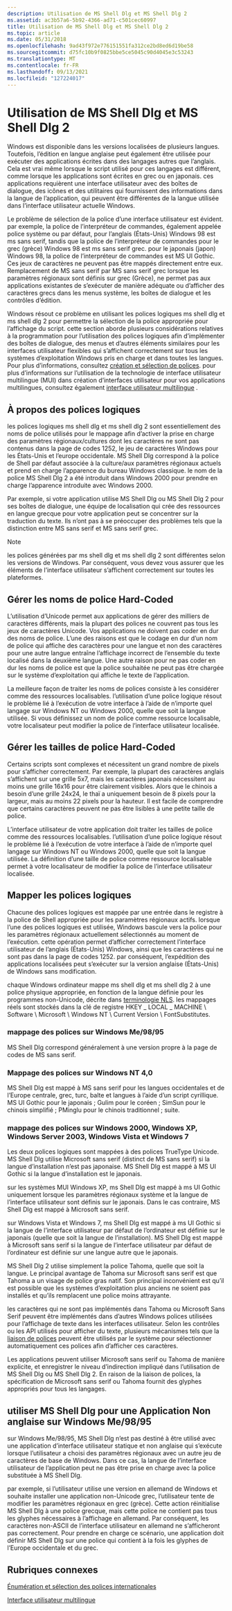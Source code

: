 ```yaml
---
description: Utilisation de MS Shell Dlg et MS Shell Dlg 2
ms.assetid: ac3b57a6-5b92-4366-ad71-c501cec60997
title: Utilisation de MS Shell Dlg et MS Shell Dlg 2
ms.topic: article
ms.date: 05/31/2018
ms.openlocfilehash: 9ad43f972e776151551fa312ce2bd8ed6d19be58
ms.sourcegitcommit: d75fc10b9f0825bbe5ce5045c90d4045e3c53243
ms.translationtype: MT
ms.contentlocale: fr-FR
ms.lasthandoff: 09/13/2021
ms.locfileid: "127224017"
---
```

# <a name="using-ms-shell-dlg-and-ms-shell-dlg-2"></a>Utilisation de MS Shell Dlg et MS Shell Dlg 2

Windows est disponible dans les versions localisées de plusieurs langues. Toutefois, l’édition en langue anglaise peut également être utilisée pour exécuter des applications écrites dans des langages autres que l’anglais. Cela est vrai même lorsque le script utilisé pour ces langages est différent, comme lorsque les applications sont écrites en grec ou en japonais. ces applications requièrent une interface utilisateur avec des boîtes de dialogue, des icônes et des utilitaires qui fournissent des informations dans la langue de l’application, qui peuvent être différentes de la langue utilisée dans l’interface utilisateur actuelle Windows.

Le problème de sélection de la police d’une interface utilisateur est évident. par exemple, la police de l’interpréteur de commandes, également appelée police système ou par défaut, pour l’anglais (États-Unis) Windows 98 est ms sans serif, tandis que la police de l’interpréteur de commandes pour le grec (grèce) Windows 98 est ms sans serif grec. pour le japonais (japon) Windows 98, la police de l’interpréteur de commandes est MS UI Gothic. Ces jeux de caractères ne peuvent pas être mappés directement entre eux. Remplacement de MS sans serif par MS sans serif grec lorsque les paramètres régionaux sont définis sur grec (Grèce), ne permet pas aux applications existantes de s’exécuter de manière adéquate ou d’afficher des caractères grecs dans les menus système, les boîtes de dialogue et les contrôles d’édition.

Windows résout ce problème en utilisant les polices logiques ms shell dlg et ms shell dlg 2 pour permettre la sélection de la police appropriée pour l’affichage du script. cette section aborde plusieurs considérations relatives à la programmation pour l’utilisation des polices logiques afin d’implémenter des boîtes de dialogue, des menus et d’autres éléments similaires pour les interfaces utilisateur flexibles qui s’affichent correctement sur tous les systèmes d’exploitation Windows pris en charge et dans toutes les langues. Pour plus d’informations, consultez [création et sélection de polices](../gdi/font-creation-and-selection.md). pour plus d’informations sur l’utilisation de la technologie de interface utilisateur multilingue (MUI) dans création d’interfaces utilisateur pour vos applications multilingues, consultez également [interface utilisateur multilingue](multilingual-user-interface.md) .

## <a name="about-the-logical-fonts"></a>À propos des polices logiques

les polices logiques ms shell dlg et ms shell dlg 2 sont essentiellement des noms de police utilisés pour le mappage afin d’activer la prise en charge des paramètres régionaux/cultures dont les caractères ne sont pas contenus dans la page de codes 1252, le jeu de caractères Windows pour les États-Unis et l’europe occidentale. MS Shell Dlg correspond à la police de Shell par défaut associée à la culture/aux paramètres régionaux actuels et prend en charge l’apparence du bureau Windows classique. le nom de la police MS Shell Dlg 2 a été introduit dans Windows 2000 pour prendre en charge l’apparence introduite avec Windows 2000.

Par exemple, si votre application utilise MS Shell Dlg ou MS Shell Dlg 2 pour ses boîtes de dialogue, une équipe de localisation qui crée des ressources en langue grecque pour votre application peut se concentrer sur la traduction du texte. Ils n’ont pas à se préoccuper des problèmes tels que la distinction entre MS sans serif et MS sans serif grec.

> [!Note]  
> les polices générées par ms shell dlg et ms shell dlg 2 sont différentes selon les versions de Windows. Par conséquent, vous devez vous assurer que les éléments de l’interface utilisateur s’affichent correctement sur toutes les plateformes.

 

## <a name="handle-hard-coded-font-names"></a>Gérer les noms de police Hard-Coded

L’utilisation d’Unicode permet aux applications de gérer des milliers de caractères différents, mais la plupart des polices ne couvrent pas tous les jeux de caractères Unicode. Vos applications ne doivent pas coder en dur des noms de police. L’une des raisons est que le codage en dur d’un nom de police qui affiche des caractères pour une langue et non des caractères pour une autre langue entraîne l’affichage incorrect de l’ensemble du texte localisé dans la deuxième langue. Une autre raison pour ne pas coder en dur les noms de police est que la police souhaitée ne peut pas être chargée sur le système d’exploitation qui affiche le texte de l’application.

La meilleure façon de traiter les noms de polices consiste à les considérer comme des ressources localisables. l’utilisation d’une police logique résout le problème lié à l’exécution de votre interface à l’aide de n’importe quel langage sur Windows NT ou Windows 2000, quelle que soit la langue utilisée. Si vous définissez un nom de police comme ressource localisable, votre localisateur peut modifier la police de l’interface utilisateur localisée.

## <a name="handle-hard-coded-font-sizes"></a>Gérer les tailles de police Hard-Coded

Certains scripts sont complexes et nécessitent un grand nombre de pixels pour s’afficher correctement. Par exemple, la plupart des caractères anglais s’affichent sur une grille 5x7, mais les caractères japonais nécessitent au moins une grille 16x16 pour être clairement visibles. Alors que le chinois a besoin d’une grille 24x24, le thaï a uniquement besoin de 8 pixels pour la largeur, mais au moins 22 pixels pour la hauteur. Il est facile de comprendre que certains caractères peuvent ne pas être lisibles à une petite taille de police.

L’interface utilisateur de votre application doit traiter les tailles de police comme des ressources localisables. l’utilisation d’une police logique résout le problème lié à l’exécution de votre interface à l’aide de n’importe quel langage sur Windows NT ou Windows 2000, quelle que soit la langue utilisée. La définition d’une taille de police comme ressource localisable permet à votre localisateur de modifier la police de l’interface utilisateur localisée.

## <a name="map-the-logical-fonts"></a>Mapper les polices logiques

Chacune des polices logiques est mappée par une entrée dans le registre à la police de Shell appropriée pour les paramètres régionaux actifs. lorsque l’une des polices logiques est utilisée, Windows bascule vers la police pour les paramètres régionaux actuellement sélectionnés au moment de l’exécution. cette opération permet d’afficher correctement l’interface utilisateur de l’anglais (États-Unis) Windows, ainsi que les caractères qui ne sont pas dans la page de codes 1252. par conséquent, l’expédition des applications localisées peut s’exécuter sur la version anglaise (États-Unis) de Windows sans modification.

chaque Windows ordinateur mappe ms shell dlg et ms shell dlg 2 à une police physique appropriée, en fonction de la langue définie pour les programmes non-Unicode, décrite dans [terminologie NLS](nls-terminology.md). les mappages réels sont stockés dans la clé de registre HKEY \_ LOCAL \_ MACHINE \\ Software \\ Microsoft \\ Windows NT \\ Current Version \\ FontSubstitutes.

### <a name="font-mapping-on-windows-me9895"></a>mappage des polices sur Windows Me/98/95

MS Shell Dlg correspond généralement à une version propre à la page de codes de MS sans serif.

### <a name="font-mapping-on-windows-nt-40"></a>Mappage des polices sur Windows NT 4,0

MS Shell Dlg est mappé à MS sans serif pour les langues occidentales et de l’Europe centrale, grec, turc, balte et langues à l’aide d’un script cyrillique. MS UI Gothic pour le japonais ; Gulim pour le coréen ; SimSun pour le chinois simplifié ; PMinglu pour le chinois traditionnel ; suite.

### <a name="font-mapping-on-windows-2000-windows-xp-windows-server-2003-windows-vista-and-windows-7"></a>mappage des polices sur Windows 2000, Windows XP, Windows Server 2003, Windows Vista et Windows 7

Les deux polices logiques sont mappées à des polices TrueType Unicode. MS Shell Dlg utilise Microsoft sans serif (distinct de MS sans serif) si la langue d’installation n’est pas japonaise. MS Shell Dlg est mappé à MS UI Gothic si la langue d’installation est le japonais.

sur les systèmes MUI Windows XP, ms Shell Dlg est mappé à ms UI Gothic uniquement lorsque les paramètres régionaux système et la langue de l’interface utilisateur sont définis sur le japonais. Dans le cas contraire, MS Shell Dlg est mappé à Microsoft sans serif.

sur Windows Vista et Windows 7, ms Shell Dlg est mappé à ms UI Gothic si la langue de l’interface utilisateur par défaut de l’ordinateur est définie sur le japonais (quelle que soit la langue de l’installation). MS Shell Dlg est mappé à Microsoft sans serif si la langue de l’interface utilisateur par défaut de l’ordinateur est définie sur une langue autre que le japonais.

MS Shell Dlg 2 utilise simplement la police Tahoma, quelle que soit la langue. Le principal avantage de Tahoma sur Microsoft sans serif est que Tahoma a un visage de police gras natif. Son principal inconvénient est qu’il est possible que les systèmes d’exploitation plus anciens ne soient pas installés et qu’ils remplacent une police moins attrayante.

les caractères qui ne sont pas implémentés dans Tahoma ou Microsoft Sans Serif peuvent être implémentés dans d’autres Windows polices utilisées pour l’affichage de texte dans les interfaces utilisateur. Selon les contrôles ou les API utilisés pour afficher du texte, plusieurs mécanismes tels que la [liaison de polices](https://msdn.microsoft.com/globalization/mt662331) peuvent être utilisés par le système pour sélectionner automatiquement ces polices afin d’afficher ces caractères.

Les applications peuvent utiliser Microsoft sans serif ou Tahoma de manière explicite, et enregistrer le niveau d’indirection impliqué dans l’utilisation de MS Shell Dlg ou MS Shell Dlg 2. En raison de la liaison de polices, la spécification de Microsoft sans serif ou Tahoma fournit des glyphes appropriés pour tous les langages.

## <a name="use-ms-shell-dlg-for-a-non-english-application-on-windows-me9895"></a>utiliser MS Shell Dlg pour une Application Non anglaise sur Windows Me/98/95

sur Windows Me/98/95, MS Shell Dlg n’est pas destiné à être utilisé avec une application d’interface utilisateur statique et non anglaise qui s’exécute lorsque l’utilisateur a choisi des paramètres régionaux avec un autre jeu de caractères de base de Windows. Dans ce cas, la langue de l’interface utilisateur de l’application peut ne pas être prise en charge avec la police substituée à MS Shell Dlg.

par exemple, si l’utilisateur utilise une version en allemand de Windows et souhaite installer une application non-Unicode grec, l’utilisateur tente de modifier les paramètres régionaux en grec (grèce). Cette action réinitialise MS Shell Dlg à une police grecque, mais cette police ne contient pas tous les glyphes nécessaires à l’affichage en allemand. Par conséquent, les caractères non-ASCII de l’interface utilisateur en allemand ne s’afficheront pas correctement. Pour prendre en charge ce scénario, une application doit définir MS Shell Dlg sur une police qui contient à la fois les glyphes de l’Europe occidentale et du grec.

## <a name="related-topics"></a>Rubriques connexes

<dl> <dt>

[Énumération et sélection des polices internationales](using-international-fonts-and-text.md)
</dt> <dt>

[Interface utilisateur multilingue](multilingual-user-interface.md)
</dt> </dl>

 

 
